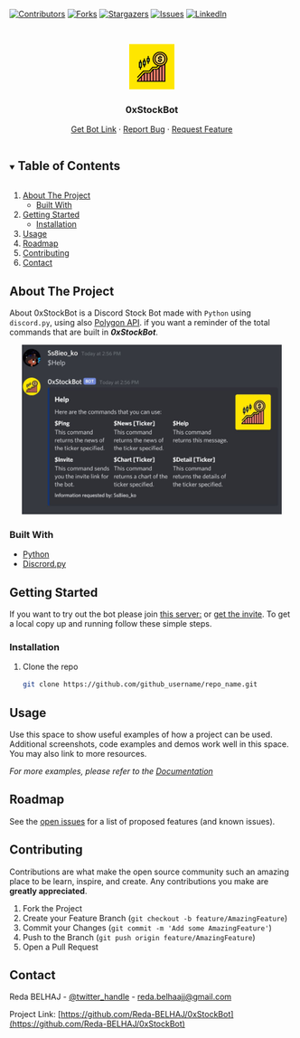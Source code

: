 
  [![Contributors][contributors-shield]][contributors-url]
  [![Forks][forks-shield]][forks-url]
  [![Stargazers][stars-shield]][stars-url]
  [![Issues][issues-shield]][issues-url]
  [![LinkedIn][linkedin-shield]][linkedin-url]

<!-- PROJECT LOGO -->
<br />
<p align="center">
  <a href="https://github.com/Reda-BELHAJ/0xStockBot">
    <img src="https://github.com/Reda-BELHAJ/0xStockBot/blob/master/LogoStock.JPG" alt="Logo" width="80" height="80">
  </a>

  <h3 align="center">0xStockBot</h3>

  <p align="center">
    <a href="https://discord.com/api/oauth2/authorize?client_id=853942172750184498&permissions=2148002880&scope=bot">Get Bot Link</a>
    ·
    <a href="https://github.com/github_username/0xStockBot/issues">Report Bug</a>
    ·
    <a href="https://github.com/github_username/0xStockBot/issues">Request Feature</a>
  </p>
</p>



<!-- TABLE OF CONTENTS -->
<details open="open">
  <summary><h2 style="display: inline-block">Table of Contents</h2></summary>
  <ol>
    <li>
      <a href="#about-the-project">About The Project</a>
      <ul>
        <li><a href="#built-with">Built With</a></li>
      </ul>
    </li>
    <li>
      <a href="#getting-started">Getting Started</a>
      <ul>
        <li><a href="#installation">Installation</a></li>
      </ul>
    </li>
    <li><a href="#usage">Usage</a></li>
    <li><a href="#roadmap">Roadmap</a></li>
    <li><a href="#contributing">Contributing</a></li>
    <li><a href="#contact">Contact</a></li>
  </ol>
</details>



<!-- ABOUT THE PROJECT -->
## About The Project


About
0xStockBot is a Discord Stock Bot made with `Python` using `discord.py`, using also [Polygon API](https://polygon.io/).
if you want a reminder of the total commands that are built in ***0xStockBot***.

<p align="center">
 <img src="https://github.com/Reda-BELHAJ/0xStockBot/blob/master/Pictures/HelpCommand.JPG" height="300">
</p>

### Built With

* [Python](https://docs.python.org/3/)
* [Discrord.py](https://discordpy.readthedocs.io/en/stable/)


<!-- GETTING STARTED -->
## Getting Started

If you want to try out the bot please join [this server:](https://discord.gg/dBGqATnk) or [get the invite](https://discord.com/api/oauth2/authorize?client_id=853942172750184498&permissions=2148002880&scope=bot).
To get a local copy up and running follow these simple steps.

### Installation

1. Clone the repo
   ```sh
   git clone https://github.com/github_username/repo_name.git
   ```

<!-- USAGE EXAMPLES -->
## Usage

Use this space to show useful examples of how a project can be used. Additional screenshots, code examples and demos work well in this space. You may also link to more resources.

_For more examples, please refer to the [Documentation](https://example.com)_



<!-- ROADMAP -->
## Roadmap

See the [open issues](https://github.com/Reda-BELHAJ/0xStockBot/issues) for a list of proposed features (and known issues).



<!-- CONTRIBUTING -->
## Contributing

Contributions are what make the open source community such an amazing place to be learn, inspire, and create. Any contributions you make are **greatly appreciated**.

1. Fork the Project
2. Create your Feature Branch (`git checkout -b feature/AmazingFeature`)
3. Commit your Changes (`git commit -m 'Add some AmazingFeature'`)
4. Push to the Branch (`git push origin feature/AmazingFeature`)
5. Open a Pull Request


<!-- CONTACT -->
## Contact

Reda BELHAJ - [@twitter_handle](https://twitter.com/RedatoB) - reda.belhaajj@gmail.com

Project Link: [https://github.com/Reda-BELHAJ/0xStockBot](https://github.com/Reda-BELHAJ/0xStockBot)




<!-- MARKDOWN LINKS & IMAGES -->
<!-- https://www.markdownguide.org/basic-syntax/#reference-style-links -->
[contributors-shield]: https://img.shields.io/github/contributors/Reda-BELHAJ/0xStockBot.svg?style=for-the-badge
[contributors-url]: https://github.com/Reda-BELHAJ/0xStockBot/graphs/contributors
[forks-shield]: https://img.shields.io/github/forks/Reda-BELHAJ/0xStockBot.svg?style=for-the-badge
[forks-url]: https://github.com/Reda-BELHAJ/0xStockBot/network/members
[stars-shield]: https://img.shields.io/github/stars/Reda-BELHAJ/0xStockBot.svg?style=for-the-badge
[stars-url]: https://github.com/Reda-BELHAJ/0xStockBot/stargazers
[issues-shield]: https://img.shields.io/github/issues/Reda-BELHAJ/0xStockBot.svg?style=for-the-badge
[issues-url]: https://github.com/Reda-BELHAJ/0xStockBot/issues
[license-shield]: https://img.shields.io/github/license/Reda-BELHAJ/0xStockBot.svg?style=for-the-badge
[linkedin-shield]: https://img.shields.io/badge/-LinkedIn-black.svg?style=for-the-badge&logo=linkedin&colorB=555
[linkedin-url]: https://linkedin.com/in/reda-belhaj
